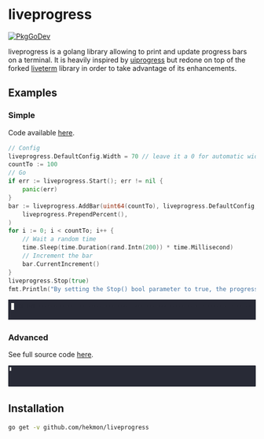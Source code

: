 # liveprogress
[![PkgGoDev](https://pkg.go.dev/badge/github.com/hekmon/liveprogress)](https://pkg.go.dev/github.com/hekmon/liveprogress)

liveprogress is a golang library allowing to print and update progress bars on a terminal. It is heavily inspired by [uiprogress](https://github.com/gosuri/uiprogress) but redone on top of the forked [liveterm](https://github.com/hekmon/liveterm) library in order to take advantage of its enhancements.

## Examples

### Simple

Code available [here](examples/simple/main.go).

```go
// Config
liveprogress.DefaultConfig.Width = 70 // leave it a 0 for automatic width
countTo := 100
// Go
if err := liveprogress.Start(); err != nil {
	panic(err)
}
bar := liveprogress.AddBar(uint64(countTo), liveprogress.DefaultConfig,
	liveprogress.PrependPercent(),
)
for i := 0; i < countTo; i++ {
	// Wait a random time
	time.Sleep(time.Duration(rand.Intn(200)) * time.Millisecond)
	// Increment the bar
	bar.CurrentIncrement()
}
liveprogress.Stop(true)
fmt.Println("By setting the Stop() bool parameter to true, the progress bar is cleared at stop.")
```

![Simple example output animation](https://github.com/hekmon/liveprogress/blob/main/examples/simple/record.gif?raw=true)

### Advanced

See full source code [here](examples/advanced/main.go).

![Advanced example output animation](https://github.com/hekmon/liveprogress/blob/main/examples/advanced/record.gif?raw=true)

## Installation

```bash
go get -v github.com/hekmon/liveprogress
```
